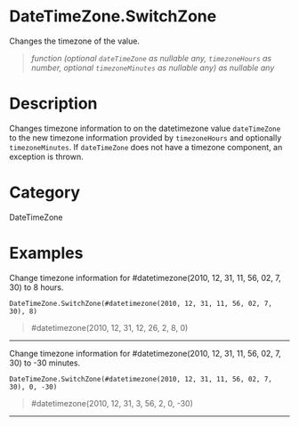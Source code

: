 ﻿# DateTimeZone.SwitchZone
Changes the timezone of the value.
> _function (optional <code>dateTimeZone</code> as nullable any, <code>timezoneHours</code> as number, optional <code>timezoneMinutes</code> as nullable any) as nullable any_
# Description 
Changes timezone information to on the datetimezone value <code>dateTimeZone</code> to the new timezone information provided by <code>timezoneHours</code> and optionally <code>timezoneMinutes</code>.
    If <code>dateTimeZone</code> does not have a timezone component, an exception is thrown.

# Category 
DateTimeZone
# Examples 
Change timezone information for #datetimezone(2010, 12, 31, 11, 56, 02, 7, 30) to 8 hours.
```
DateTimeZone.SwitchZone(#datetimezone(2010, 12, 31, 11, 56, 02, 7, 30), 8)
```
> #datetimezone(2010, 12, 31, 12, 26, 2, 8, 0)
***
Change timezone information for #datetimezone(2010, 12, 31, 11, 56, 02, 7, 30) to -30 minutes.
```
DateTimeZone.SwitchZone(#datetimezone(2010, 12, 31, 11, 56, 02, 7, 30), 0, -30)
```
> #datetimezone(2010, 12, 31, 3, 56, 2, 0, -30)
***
